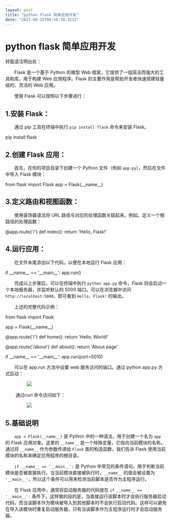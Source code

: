```yaml
---
layout: post
title: "python flask 简单应用开发"
date: "2023-08-25T00:56:30.321Z"
---
```

python flask 简单应用开发
===================

转载请注明出处：

　　Flask 是一个基于 Python 的微型 Web 框架，它提供了一组简洁而强大的工具和库，用于构建 Web 应用程序。Flask 的主要作用是帮助开发者快速搭建轻量级的、灵活的 Web 应用。

　　使用 Flask 可以按照以下步骤进行：

1.安装 Flask：
-----------

　　通过 pip 工具在终端中执行 `pip install flask` 命令来安装 Flask。

 pip install flask

2.创建 Flask 应用：
--------------

　　首先，在你的项目目录下创建一个 Python 文件（例如 `app.py`），然后在文件中导入 Flask 模块：

from flask import Flask
app \= Flask(\_\_name\_\_)

3.定义路由和视图函数：
------------

　　使用装饰器语法将 URL 路径与对应的处理函数关联起来。例如，定义一个根路径的处理函数：

@app.route('/')
def index():
    return 'Hello, Flask!'

4.运行应用：
-------

　　在文件末尾添加以下代码，以便在本地运行 Flask 应用：

if \_\_name\_\_ == '\_\_main\_\_':
    app.run()

　　完成以上步骤后，可以在终端中执行 `python app.py` 命令，Flask 将会启动一个本地服务器，并监听默认的 5000 端口。可以在浏览器中访问 `http://localhost:5000`，即可看到 `Hello, Flask!` 的输出。

　　上述的完整代码示例：

from flask import Flask

app \= Flask(\_\_name\_\_)

@app.route('/')
def home():
    return 'Hello, World!'

@app.route('/about')
def about():
    return 'About page'

if \_\_name\_\_ == '\_\_main\_\_':
    app.run(port=5010)

　　可以在 app.run 方法中设置 web 服务访问的端口。通过 python app.py 方式启动：

                 ![](https://img2023.cnblogs.com/blog/1110857/202308/1110857-20230825000936887-536539078.png)

 　　通过curl 命令访问如下：

                 ![](https://img2023.cnblogs.com/blog/1110857/202308/1110857-20230825001042006-1121980909.png)

5.基础说明
------

　　`app = Flask(__name__)` 是 Python 中的一种语法，用于创建一个名为 `app` 的 Flask 应用对象。这里的 `__name__` 是一个特殊变量，它指向当前模块的名称。通过将 `__name__` 作为参数传递给 `Flask` 类的构造函数，我们告诉 Flask 使用当前模块的名称来确定应用程序的根目录。

　　`if __name__ == '__main__':` 是 Python 中常见的条件语句，用于判断当前模块是否被直接执行。当当前模块直接被执行时，`__name__` 的值会被设置为 `'__main__'`，所以这个条件可以用来检测当前脚本是否作为主程序运行。

　　在 Flask 应用中，通常将启动服务器的代码放在 `if __name__ == '__main__':` 条件下。这样做的目的是，当直接运行该脚本时才会执行服务器启动代码，而当该脚本作为模块被导入到其他脚本时不会执行启动代码。这样可以避免在导入该模块时重复启动服务器，只有当该脚本作为主程序运行时才会启动服务器。